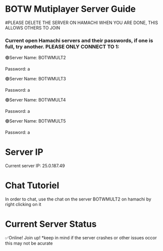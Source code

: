 # BOTW Mutiplayer Server Guide
#PLEASE DELETE THE SERVER ON HAMACHI WHEN YOU ARE DONE, THIS ALLOWS OTHERS TO JOIN

### Current open Hamachi servers and their passwords, if one is full, try another. PLEASE ONLY CONNECT TO 1:

🟢Server Name: BOTWMULT2

Password: a



🟢Server Name: BOTWMULT3

Password: a



🟢Server Name: BOTWMULT4

Password: a



🟢Server Name: BOTWMULT5

Password: a

# Server IP
Current server IP: 25.0.187.49

# Chat Tutoriel
In order to chat, use the chat on the server BOTWMULT2 on hamachi by right clicking on it

# Current Server Status
✅Online! Join up!
*keep in mind if the server crashes or other issues occor this may not be acurate
